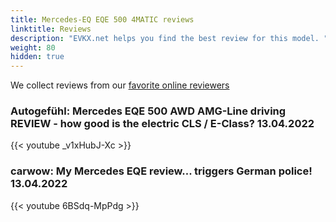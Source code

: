 ```yaml
---
title: Mercedes-EQ EQE 500 4MATIC reviews
linktitle: Reviews
description: "EVKX.net helps you find the best review for this model. "
weight: 80
hidden: true
---
```

<object type="image/svg+xml" data="../modelnavigation.svg"></object>
We collect reviews from our [favorite online reviewers](/guides/evreviewers/)

### Autogefühl: Mercedes EQE 500 AWD AMG-Line driving REVIEW - how good is the electric CLS / E-Class? 13.04.2022

{{< youtube _v1xHubJ-Xc >}}

### carwow: My Mercedes EQE review... triggers German police! 13.04.2022

{{< youtube 6BSdq-MpPdg >}}

